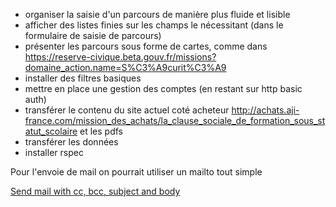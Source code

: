 

- organiser la saisie d'un parcours de manière plus fluide et lisible
- afficher des listes finies sur les champs le nécessitant (dans le formulaire de saisie de parcours)
- présenter les parcours sous forme de cartes, comme dans https://reserve-civique.beta.gouv.fr/missions?domaine_action.name=S%C3%A9curit%C3%A9
- installer des filtres basiques
- mettre en place une gestion des comptes (en restant sur http basic auth)
- transférer le contenu du site actuel coté acheteur http://achats.aji-france.com/mission_des_achats/la_clause_sociale_de_formation_sous_statut_scolaire et les pdfs
- transférer les données
- installer rspec


Pour l'envoie de mail on pourrait utiliser un mailto tout simple

<a href="mailto:nowhere@mozilla.org?cc=name2@rapidtables.com&bcc=name3@rapidtables.com&subject=The%20subject%20of%20the%20email&body=The%20body%20of%20the%20email">
    Send mail with cc, bcc, subject and body
</a>
